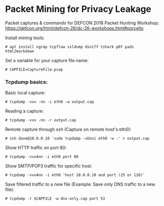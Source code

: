 # Packet Mining for Privacy Leakage

Packet captures & commands for DEFCON 2018 Packet Hunting Workshop:
https://defcon.org/html/defcon-26/dc-26-workshops.html#porcello

Install mining tools:
```
# apt install ngrep tcpflow ssldump dsniff tshark p0f pads html2markdown
```

Set a variable for your capture file name:
```
# CAPFILE=CaptureFile.pcap
```

### Tcpdump basics:

Basic local capture:
```
# tcpdump -vvv -nn -i eth0 -w output.cap
```

Reading a capture:
```
# tcpdump -vvv -nn -r output.cap
```

Remote capture through ssh (Capture on remote host's eth0):
```
# ssh dave@10.0.0.10 'sudo tcpdump -vUnni eth0 -w -' > output.cap
```
Show HTTP traffic on port 80:
```
# tcpdump -vvvAnn -i eth0 port 80
```
Show SMTP/POP3 traffic for specific host:
```
# tcpdump -vvvAnn -i eth0 'host 10.0.0.10 and port (25 or 110)'
```
Save filtered traffic to a new file (Example: Save only DNS traffic to a new file):
```
# tcpdump -r $CAPFILE -w dns-only.cap port 53
```
